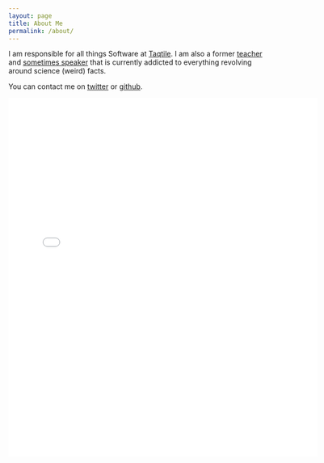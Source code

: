 ```yaml
---
layout: page
title: About Me
permalink: /about/
---
```


I am responsible for all things Software at [Taqtile](http://taqtile.com.br). I am also a former [teacher](http://br.linkedin.com/in/felipesabinosilva) and [sometimes speaker](http://www.slideshare.net/felipesabinos/) that is currently addicted to everything revolving around science (weird) facts.

You can contact me on [twitter](https://twitter.com/felipesabino) or [github](https://github.com/felipesabino).

<iframe src="//instagram.com/p/gIWDcjHqz0/embed/" width="612" height="710" frameborder="0" scrolling="no" allowtransparency="true"></iframe>
